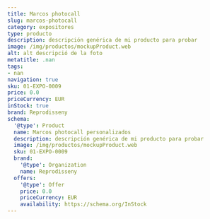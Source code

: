 ```yaml
---
title: Marcos photocall
slug: marcos-photocall
category: expositores
type: producto
description: descripción genérica de mi producto para probar
image: /img/productos/mockupProduct.web
alt: alt descripció de la foto
metatitle: .nan
tags:
- nan
navigation: true
sku: 01-EXPO-0009
price: 0.0
priceCurrency: EUR
inStock: true
brand: Reprodisseny
schema:
  '@type': Product
  name: Marcos photocall personalizados
  description: descripción genérica de mi producto para probar
  image: /img/productos/mockupProduct.web
  sku: 01-EXPO-0009
  brand:
    '@type': Organization
    name: Reprodisseny
  offers:
    '@type': Offer
    price: 0.0
    priceCurrency: EUR
    availability: https://schema.org/InStock
---
```

